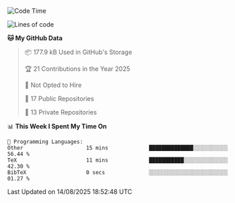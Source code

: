 <!--START_SECTION:waka-->
![Code Time](http://img.shields.io/badge/Code%20Time-1%2C130%20hrs%2037%20mins-blue)

![Lines of code](https://img.shields.io/badge/From%20Hello%20World%20I%27ve%20Written-224.9%20thousand%20lines%20of%20code-blue)

**🐱 My GitHub Data** 

> 📦 177.9 kB Used in GitHub's Storage 
 > 
> 🏆 21 Contributions in the Year 2025
 > 
> 🚫 Not Opted to Hire
 > 
> 📜 17 Public Repositories 
 > 
> 🔑 13 Private Repositories 
 > 
📊 **This Week I Spent My Time On** 

```text
💬 Programming Languages: 
Other                    15 mins             ██████████████░░░░░░░░░░░   56.44 % 
TeX                      11 mins             ███████████░░░░░░░░░░░░░░   42.30 % 
BibTeX                   0 secs              ░░░░░░░░░░░░░░░░░░░░░░░░░   01.27 % 
```


 Last Updated on 14/08/2025 18:52:48 UTC
<!--END_SECTION:waka-->
